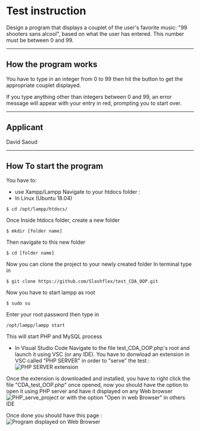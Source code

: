 # Test instruction

Design a program that displays a couplet of the user's favorite music: "99 shooters sans alcool", based on what the user has entered. This number must be between 0 and 99.

___
## How the program works

You have to type in an integer from 0 to 99 then hit the button to get the appropriate couplet displayed.

If you type anything other than integers between 0 and 99, an error message will appear with your entry in red, prompting you to start over.

___
## Applicant

David Saoud

___
## How To start the program

You have to:
- use Xampp/Lampp 
Navigate to your htdocs folder :
- In Linux (Ubuntu 18.04)
```console
$ cd /opt/lampp/htdocs/
```
Once Inside htdocs folder, create a new folder
```console
$ mkdir [folder name]
```

Then navigate to this new folder
```console
$ cd [folder name] 
```

Now you can clone the project to your newly created folder 
In terminal type in 
```console
$ git clone https://github.com/Slashflex/test_CDA_OOP.git
```
Now you have to start lampp as root
```console
$ sudo su
```
Enter your root password then type in 
```console
/opt/lampp/lampp start 
```
This will start PHP and MySQL process


- In Visual Studio Code
Navigate to the file test_CDA_OOP.php's root and launch it using VSC (or any IDE).
You have to donwload an extension in VSC called "PHP SERVER" in order to "serve" the test :
![PHP SERVER extension](https://i.imgur.com/Av7ezYS.png)

Once the extension is downloaded and installed, you have to right click the file "CDA_test_OOP.php" once opened, now you should have the option to open it using PHP server and have it displayed on any Web browser
![PHP_serve_project](https://i.imgur.com/jOVWzY5.png)
or with the option "Open in web Browser" in others IDE

Once done you should have this page :
![Program displayed on Web Browser](https://i.imgur.com/LzGX2EW.png)



